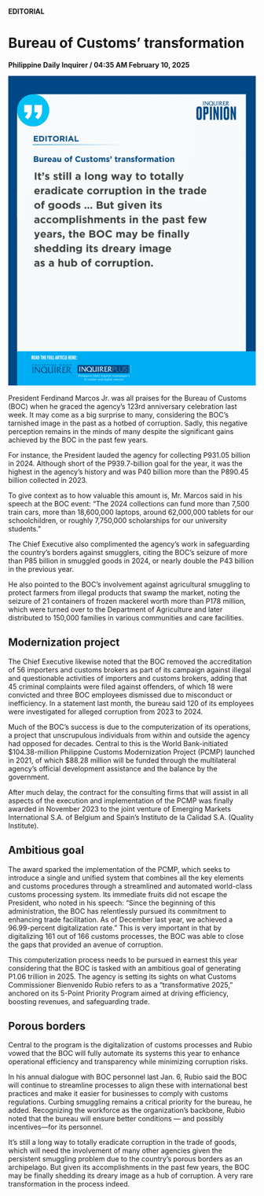 **EDITORIAL**

# Bureau of Customs’ transformation

****Philippine Daily Inquirer / 04:35 AM February 10, 2025****

![Image](https://raw.githubusercontent.com/github-jl14/scrapy_api/refs/heads/main/images/editorial02102025.png)

President Ferdinand Marcos Jr. was all praises for the Bureau of Customs (BOC) when he graced the agency’s 123rd anniversary celebration last week. It may come as a big surprise to many, considering the BOC’s tarnished image in the past as a hotbed of corruption. Sadly, this negative perception remains in the minds of many despite the significant gains achieved by the BOC in the past few years.

For instance, the President lauded the agency for collecting P931.05 billion in 2024. Although short of the P939.7-billion goal for the year, it was the highest in the agency’s history and was P40 billion more than the P890.45 billion collected in 2023.

To give context as to how valuable this amount is, Mr. Marcos said in his speech at the BOC event: “The 2024 collections can fund more than 7,500 train cars, more than 18,600,000 laptops, around 62,000,000 tablets for our schoolchildren, or roughly 7,750,000 scholarships for our university students.”

The Chief Executive also complimented the agency’s work in safeguarding the country’s borders against smugglers, citing the BOC’s seizure of more than P85 billion in smuggled goods in 2024, or nearly double the P43 billion in the previous year.

He also pointed to the BOC’s involvement against agricultural smuggling to protect farmers from illegal products that swamp the market, noting the seizure of 21 containers of frozen mackerel worth more than P178 million, which were turned over to the Department of Agriculture and later distributed to 150,000 families in various communities and care facilities.

## Modernization project

The Chief Executive likewise noted that the BOC removed the accreditation of 56 importers and customs brokers as part of its campaign against illegal and questionable activities of importers and customs brokers, adding that 45 criminal complaints were filed against offenders, of which 18 were convicted and three BOC employees dismissed due to misconduct or inefficiency. In a statement last month, the bureau said 120 of its employees were investigated for alleged corruption from 2023 to 2024.

Much of the BOC’s success is due to the computerization of its operations, a project that unscrupulous individuals from within and outside the agency had opposed for decades. Central to this is the World Bank-initiated $104.38-million Philippine Customs Modernization Project (PCMP) launched in 2021, of which $88.28 million will be funded through the multilateral agency’s official development assistance and the balance by the government. 

After much delay, the contract for the consulting firms that will assist in all aspects of the execution and implementation of the PCMP was finally awarded in November 2023 to the joint venture of Emerging Markets International S.A. of Belgium and Spain’s Instituto de la Calidad S.A. (Quality Institute).

## Ambitious goal

The award sparked the implementation of the PCMP, which seeks to introduce a single and unified system that combines all the key elements and customs procedures through a streamlined and automated world-class customs processing system. Its immediate fruits did not escape the President, who noted in his speech: “Since the beginning of this administration, the BOC has relentlessly pursued its commitment to enhancing trade facilitation. As of December last year, we achieved a 96.99-percent digitalization rate.” This is very important in that by digitalizing 161 out of 166 customs processes, the BOC was able to close the gaps that provided an avenue of corruption.

This computerization process needs to be pursued in earnest this year considering that the BOC is tasked with an ambitious goal of generating P1.06 trillion in 2025. The agency is setting its sights on what Customs Commissioner Bienvenido Rubio refers to as a “transformative 2025,” anchored on its 5-Point Priority Program aimed at driving efficiency, boosting revenues, and safeguarding trade.

## Porous borders

Central to the program is the digitalization of customs processes and Rubio vowed that the BOC will fully automate its systems this year to enhance operational efficiency and transparency while minimizing corruption risks.

In his annual dialogue with BOC personnel last Jan. 6, Rubio said the BOC will continue to streamline processes to align these with international best practices and make it easier for businesses to comply with customs regulations. Curbing smuggling remains a critical priority for the bureau, he added. Recognizing the workforce as the organization’s backbone, Rubio noted that the bureau will ensure better conditions — and possibly incentives—for its personnel.

It’s still a long way to totally eradicate corruption in the trade of goods, which will need the involvement of many other agencies given the persistent smuggling problem due to the country’s porous borders as an archipelago. But given its accomplishments in the past few years, the BOC may be finally shedding its dreary image as a hub of corruption. A very rare transformation in the process indeed.